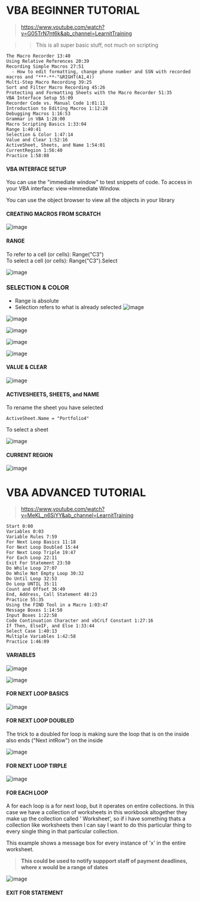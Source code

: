 # VBA BEGINNER TUTORIAL 
>https://www.youtube.com/watch?v=G05TrN7nt6k&ab_channel=LearnitTraining

>> This is all super basic stuff, not much on scripting 
```
The Macro Recorder 13:40
Using Relative References 20:39
Recording Simple Macros 27:51
  - How to edit formatting, change phone number and SSN with recorded macros and "***-**-"&RIGHT(A1,4))
Multi-Step Macro Recording 39:25
Sort and Filter Macro Recording 45:26
Protecting and Formatting Sheets with the Macro Recorder 51:35
VBA Interface Setup 55:09
Recorder Code vs. Manual Code 1:01:11
Introduction to Editing Macros 1:12:28
Debugging Macros 1:16:53
Grammar in VBA 1:28:00
Macro Scripting Basics 1:33:04
Range 1:40:41
Selection & Color 1:47:14
Value and Clear 1:52:16
ActiveSheet, Sheets, and Name 1:54:01
CurrentRegion 1:56:40
Practice 1:58:08
```

#### VBA INTERFACE SETUP


You can use the "immediate window" to test snippets of code. To access in your VBA interface: view->Immediate Window. </br>

You can use the object browser to view all the objects in your library

#### CREATING MACROS FROM SCRATCH 
![image](https://user-images.githubusercontent.com/48422525/155425467-c4347d48-2c8e-41fe-b6ee-1de3edab6419.png)

#### RANGE
To refer to a cell (or cells): Range("C3") </br>
To select a cell (or cells): Range("C3").Select 

![image](https://user-images.githubusercontent.com/48422525/155425754-45c0b459-0f59-412e-bad8-3d674af002ea.png)

### SELECTION & COLOR 
* Range is absolute 
* Selection refers to what is already selected 
![image](https://user-images.githubusercontent.com/48422525/155426630-d1a29a55-efc6-4572-83aa-0b43ba0c5246.png)

![image](https://user-images.githubusercontent.com/48422525/155426651-322ff339-f71c-4cdf-b9a4-58940907a031.png)

![image](https://user-images.githubusercontent.com/48422525/155426756-dacab842-6bb7-41b4-8cef-98abcf3f657a.png)

![image](https://user-images.githubusercontent.com/48422525/155426783-4df921b2-b9e0-4ec3-a133-b27ca86aceac.png)

![image](https://user-images.githubusercontent.com/48422525/155426874-df33deb7-aee7-43ff-8683-64e7a056eabb.png)

#### VALUE & CLEAR

![image](https://user-images.githubusercontent.com/48422525/155427191-1b1f6dc5-5a53-4c46-81a1-8a6b2353b548.png)

#### ACTIVESHEETS, SHEETS, and NAME
To rename the sheet you have selected 
```
ActiveSheet.Name = "Portfolio4"
```
To select a sheet 

![image](https://user-images.githubusercontent.com/48422525/155427405-3e687b23-3687-4f00-9701-fbc935104d27.png)


#### CURRENT REGION 
![image](https://user-images.githubusercontent.com/48422525/155427670-e2e2d602-397a-4eaf-a727-50d0ee736522.png)



# VBA ADVANCED TUTORIAL 
> https://www.youtube.com/watch?v=MeKL_n6SiYY&ab_channel=LearnitTraining
```
Start 0:00
Variables 0:03
Variable Rules 7:59
For Next Loop Basics 11:18
For Next Loop Doubled 15:44
For Next Loop Triple 19:47
For Each Loop 22:11
Exit For Statement 23:50
Do While Loop 27:07
Do While Not Empty Loop 30:32
Do Until Loop 32:53
Do Loop UNTIL 35:11
Count and Offset 36:49
End, Address, Call Statement 48:23
Practice 55:35
Using the FIND Tool in a Macro 1:03:47
Message Boxes 1:14:50
Input Boxes 1:22:58
Code Continuation Character and vbCrLf Constant 1:27:16
If Then, ElseIF, and Else 1:33:44
Select Case 1:40:13
Multiple Variables 1:42:58
Practice 1:46:09
```
#### VARIABLES
![image](https://user-images.githubusercontent.com/48422525/155521787-c5f3eba7-8d76-412e-a793-0d00d76e4b5f.png)


![image](https://user-images.githubusercontent.com/48422525/155522171-19922afe-c24b-4e82-b2e6-c180fd4c2f77.png)

#### FOR NEXT LOOP BASICS

![image](https://user-images.githubusercontent.com/48422525/155529552-62eb7024-098d-4795-8aee-a9d702923255.png)

#### FOR NEXT LOOP DOUBLED
The trick to a doubled for loop is making sure the loop that is on the inside also ends ("Next intRow") on the inside

![image](https://user-images.githubusercontent.com/48422525/155530728-08a9fff5-1178-4972-9d7d-292732469842.png)


#### FOR NEXT LOOP TIRPLE
![image](https://user-images.githubusercontent.com/48422525/155531494-792d9f09-f2b4-4465-ad6b-2f906b9d98cc.png)


#### FOR EACH LOOP
A for each loop is a for next loop, but it operates on entire collections. In this case we have a collection of worksheets in this workbook altogether they make up the collection called ' Worksheet', so if i have something thats a collection like worksheets then I can say I want to do this particular thing to every single thing in that particular collection.

This example shows a message box for every instance of 'x' in the entire worksheet. 
> **This could be used to notify suppport staff of payment deadlines, where x would be a range of dates** 

![image](https://user-images.githubusercontent.com/48422525/155536192-4709bcef-0b5b-4276-8269-c7a58fd0e2d5.png)

#### EXIT FOR STATEMENT 

